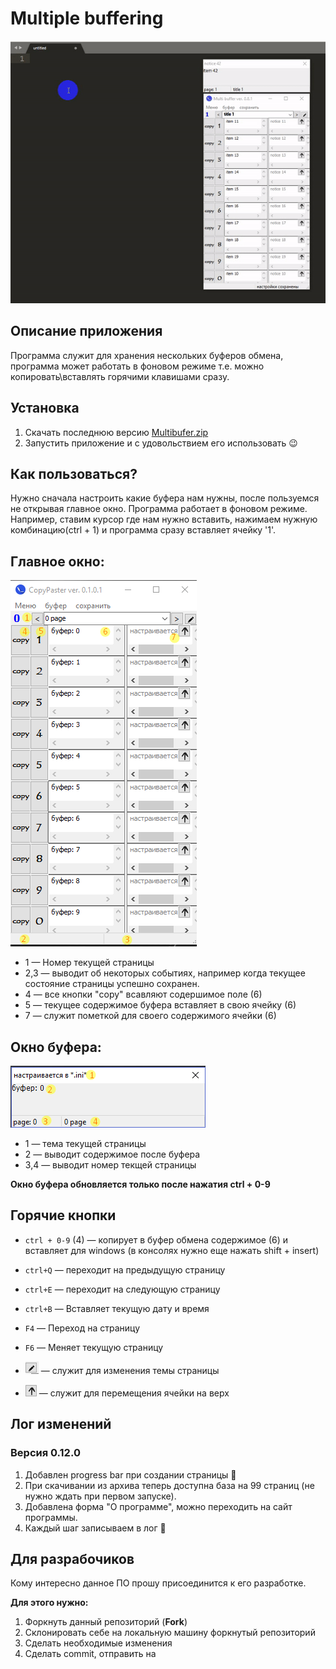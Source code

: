 # Multiple buffering
![alt text](doc/main.gif)

## Описание приложения
Программа служит для хранения нескольких буферов обмена, программа может работать в фоновом режиме т.е. можно копировать\вставлять горячими клавишами сразу.

## Установка
1. Скачать последнюю версию [Multibufer.zip](https://raw.githubusercontent.com/delphi-m/multiple-buffering/master/appDebug/MultiBuffer.zip)
1. Запустить приложение и с удовольствием его использовать 😉

## Как пользоваться?
Нужно сначала настроить какие буфера нам нужны, после пользуемся не открывая главное окно. Программа работает в фоновом режиме. 
Например, ставим курсор где нам нужно вставить, нажимаем нужную комбинацию(ctrl + 1) и программа сразу вставляет ячейку '1'.

## Главное окно:
![alt text](doc/form-main.png)
* 1 — Номер текущей страницы
* 2,3 — выводит об некоторых событиях, например когда текущее состояние страницы успешно сохранен.
* 4 — все кнопки "copy" всавляют содершимое поле (6) 
* 5 — текущее содержимое буфера вставляет в свою ячейку (6)
* 7 — служит пометкой для своего содержимого ячейки (6)

## Окно буфера:
![alt text](doc/form-bufer.png)
* 1 — тема текущей страницы
* 2 — выводит содержимое после буфера
* 3,4 — выводит номер текщей страницы

**Окно буфера обновляется только после нажатия ctrl + 0-9**

## Горячие кнопки
* `ctrl + 0-9` (4) — копирует в буфер обмена содержимое (6) и вставляет для windows (в консолях нужно еще нажать shift + insert) 
* `ctrl+Q` — переходит на предыдущую страницу 
* `ctrl+E` — переходит на следующую страницу
* `ctrl+B` — Вставляет текущую дату и время 
* `F4` — Переход на страницу
* `F6` — Меняет текущую страницу

* ![alt text](doc/button-edit-title.png) — служит для изменения темы страницы
* ![alt text](doc/button-up.png) — служит для перемещения ячейки на верх

## Лог изменений
### Версия 0.12.0
1. Добавлен progress bar при создании страницы 🎉
1. При скачивании из архива теперь доступна база на 99 страниц (не нужно ждать при первом запуске).
1. Добавлена форма "О программе", можно переходить на сайт программы.
1. Каждый шаг записываем в лог 🙌 

## Для разрабочиков
Кому интересно данное ПО прошу присоединится к его разработке.

**Для этого нужно:**

1. Форкнуть данный репозиторий (**Fork**)
1. Склонировать себе на локальную машину форкнутый репозиторий
1. Сделать необходимые изменения 
1. Сделать commit, отправить на 


